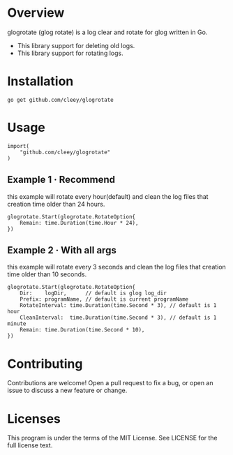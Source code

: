 # Overview
glogrotate (glog rotate) is a log clear and rotate for glog written in Go. 
- This library support for deleting old logs.
- This library support for rotating logs.

# Installation

```go get github.com/cleey/glogrotate```

# Usage
```
import(
    "github.com/cleey/glogrotate"
)
```
## Example 1 · Recommend
this example will rotate every hour(default) and clean the log files that creation time older than 24 hours.

```
glogrotate.Start(glogrotate.RotateOption{
    Remain: time.Duration(time.Hour * 24),
})
```

## Example 2 · With all args
this example will rotate every 3 seconds and clean the log files that creation time older than 10 seconds.

```
glogrotate.Start(glogrotate.RotateOption{
    Dir:    logDir,      // default is glog log_dir
    Prefix: programName, // default is current programName
    RotateInterval: time.Duration(time.Second * 3), // default is 1 hour
    CleanInterval:  time.Duration(time.Second * 3), // default is 1 minute
    Remain: time.Duration(time.Second * 10),
})
```

# Contributing
Contributions are welcome! Open a pull request to fix a bug, or open an issue to discuss a new feature or change.

# Licenses
This program is under the terms of the MIT License. See LICENSE for the full license text.
